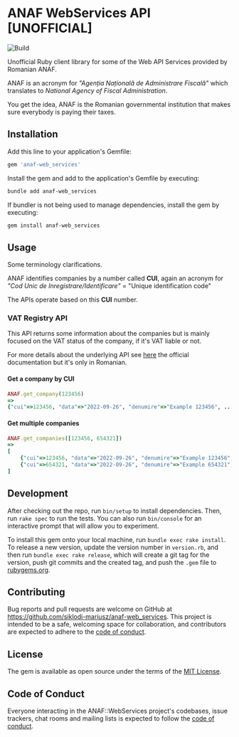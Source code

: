 # ANAF WebServices API [UNOFFICIAL]

![Build](https://github.com/siklodi-mariusz/anaf-web_services/actions/workflows/main.yml/badge.svg)

Unofficial Ruby client library for some of the Web API Services provided by Romanian ANAF.

ANAF is an acronym for *"Agenția Națională de Administrare Fiscală"* which translates to *National Agency of Fiscal Administration*.

You get the idea, ANAF is the Romanian governmental institution that makes sure everybody is paying their taxes.

## Installation

Add this line to your application's Gemfile:

```ruby
gem 'anaf-web_services'
```

Install the gem and add to the application's Gemfile by executing:

```bash
bundle add anaf-web_services
```

If bundler is not being used to manage dependencies, install the gem by executing:

```bash
gem install anaf-web_services
```

## Usage

Some terminology clarifications.

ANAF identifies companies by a number called **CUI**, again an acronym for *"Cod Unic de Inregistrare/Identificare"* = "Unique identification code"

The APIs operate based on this **CUI** number.

### VAT Registry API

This API returns some information about the companies but is mainly focused on the VAT status of the company, if it's VAT liable or not.

For more details about the underlying API see [here](https://static.anaf.ro/static/10/Anaf/Informatii_R/doc_WS_V6.txt) the official documentation but it's only in Romanian.

#### Get a company by CUI

```ruby
ANAF.get_company(123456)
=>
{"cui"=>123456, "data"=>"2022-09-26", "denumire"=>"Example 123456", ... }
```

#### Get multiple companies

```ruby
ANAF.get_companies([123456, 654321])
=>
[
    {"cui"=>123456, "data"=>"2022-09-26", "denumire"=>"Example 123456", ... },
    {"cui"=>654321, "data"=>"2022-09-26", "denumire"=>"Example 654321", ... }
]
```

## Development

After checking out the repo, run `bin/setup` to install dependencies. Then, run `rake spec` to run the tests. You can also run `bin/console` for an interactive prompt that will allow you to experiment.

To install this gem onto your local machine, run `bundle exec rake install`. To release a new version, update the version number in `version.rb`, and then run `bundle exec rake release`, which will create a git tag for the version, push git commits and the created tag, and push the `.gem` file to [rubygems.org](https://rubygems.org).

## Contributing

Bug reports and pull requests are welcome on GitHub at https://github.com/siklodi-mariusz/anaf-web_services. This project is intended to be a safe, welcoming space for collaboration, and contributors are expected to adhere to the [code of conduct](https://github.com/siklodi-mariusz/anaf-web_services/blob/main/CODE_OF_CONDUCT.md).

## License

The gem is available as open source under the terms of the [MIT License](https://opensource.org/licenses/MIT).

## Code of Conduct

Everyone interacting in the ANAF::WebServices project's codebases, issue trackers, chat rooms and mailing lists is expected to follow the [code of conduct](https://github.com/siklodi-mariusz/anaf-web_services/blob/main/CODE_OF_CONDUCT.md).
